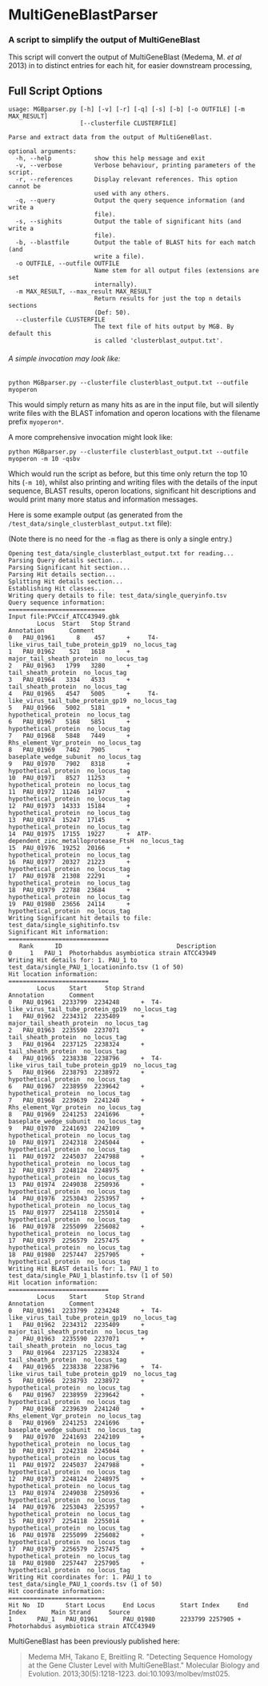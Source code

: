 # MultiGeneBlastParser

### A script to simplify the output of MultiGeneBlast


This script will convert the output of MultiGeneBlast (Medema, M. *et al* 2013) in to distinct entries for each hit, for easier downstream processing,



## Full Script Options

```
usage: MGBparser.py [-h] [-v] [-r] [-q] [-s] [-b] [-o OUTFILE] [-m MAX_RESULT]
                    [--clusterfile CLUSTERFILE]

Parse and extract data from the output of MultiGeneBlast.

optional arguments:
  -h, --help            show this help message and exit
  -v, --verbose         Verbose behaviour, printing parameters of the script.
  -r, --references      Display relevant references. This option cannot be
                        used with any others.
  -q, --query           Output the query sequence information (and write a
                        file).
  -s, --sighits         Output the table of significant hits (and write a
                        file).
  -b, --blastfile       Output the table of BLAST hits for each match (and
                        write a file).
  -o OUTFILE, --outfile OUTFILE
                        Name stem for all output files (extensions are set
                        internally).
  -m MAX_RESULT, --max_result MAX_RESULT
                        Return results for just the top n details sections
                        (Def: 50).
  --clusterfile CLUSTERFILE
                        The text file of hits output by MGB. By default this
                        is called 'clusterblast_output.txt'.
```

###### A simple invocation may look like:

    python MGBparser.py --clusterfile clusterblast_output.txt --outfile myoperon

This would simply return as many hits as are in the input file, but will silently write files with the BLAST infomation and operon locations with the filename prefix `myoperon*`.

A more comprehensive invocation might look like:

    python MGBparser.py --clusterfile clusterblast_output.txt --outfile myoperon -m 10 -qsbv

Which would run the script as before, but this time only return the top 10 hits (`-m 10`), whilst 
also printing and writing files with the details of the input sequence, BLAST results, operon locations,
significant hit descriptions and would print many more status and information messages. 

Here is some example output (as generated from the `/test_data/single_clusterblast_output.txt` file):

(Note there is no need for the `-m` flag as there is only a single entry.)

```$ python MGBparser.py --clusterfile test_data/single_clusterblast_output.txt --out single -vqbs
Opening test_data/single_clusterblast_output.txt for reading...
Parsing Query details section...
Parsing Significant hit section...
Parsing Hit details section...
Splitting Hit details section...
Establishing Hit classes...
Writing query details to file: test_data/single_queryinfo.tsv
Query sequence information:
===========================
Input file:PVCcif_ATCC43949.gbk
        Locus  Start   Stop Strand                               Annotation       Comment
0   PAU_01961      8    457      +     T4-like_virus_tail_tube_protein_gp19  no_locus_tag
1   PAU_01962    521   1618      +                major_tail_sheath_protein  no_locus_tag
2   PAU_01963   1799   3280      +                      tail_sheath_protein  no_locus_tag
3   PAU_01964   3334   4533      +                      tail_sheath_protein  no_locus_tag
4   PAU_01965   4547   5005      +     T4-like_virus_tail_tube_protein_gp19  no_locus_tag
5   PAU_01966   5002   5181      +                     hypothetical_protein  no_locus_tag
6   PAU_01967   5168   5851      +                     hypothetical_protein  no_locus_tag
7   PAU_01968   5848   7449      +                  Rhs_element_Vgr_protein  no_locus_tag
8   PAU_01969   7462   7905      +                  baseplate_wedge_subunit  no_locus_tag
9   PAU_01970   7902   8318      +                     hypothetical_protein  no_locus_tag
10  PAU_01971   8527  11253      +                     hypothetical_protein  no_locus_tag
11  PAU_01972  11246  14197      +                     hypothetical_protein  no_locus_tag
12  PAU_01973  14333  15184      +                     hypothetical_protein  no_locus_tag
13  PAU_01974  15247  17145      +                     hypothetical_protein  no_locus_tag
14  PAU_01975  17155  19227      +  ATP-dependent_zinc_metalloprotease_FtsH  no_locus_tag
15  PAU_01976  19252  20166      +                     hypothetical_protein  no_locus_tag
16  PAU_01977  20327  21223      +                     hypothetical_protein  no_locus_tag
17  PAU_01978  21308  22291      +                     hypothetical_protein  no_locus_tag
18  PAU_01979  22788  23684      +                     hypothetical_protein  no_locus_tag
19  PAU_01980  23656  24114      +                     hypothetical_protein  no_locus_tag
Writing Significant hit details to file: test_data/single_sighitinfo.tsv
Significant Hit information:
============================
   Rank      ID                                Description
0     1   PAU_1  Photorhabdus asymbiotica strain ATCC43949
Writing Hit details for: 1. PAU_1 to test_data/single_PAU_1_locationinfo.tsv (1 of 50)
Hit location information:
============================
        Locus    Start     Stop Strand                            Annotation       Comment
0   PAU_01961  2233799  2234248      +  T4-like_virus_tail_tube_protein_gp19  no_locus_tag
1   PAU_01962  2234312  2235409      +             major_tail_sheath_protein  no_locus_tag
2   PAU_01963  2235590  2237071      +                   tail_sheath_protein  no_locus_tag
3   PAU_01964  2237125  2238324      +                   tail_sheath_protein  no_locus_tag
4   PAU_01965  2238338  2238796      +  T4-like_virus_tail_tube_protein_gp19  no_locus_tag
5   PAU_01966  2238793  2238972      +                  hypothetical_protein  no_locus_tag
6   PAU_01967  2238959  2239642      +                  hypothetical_protein  no_locus_tag
7   PAU_01968  2239639  2241240      +               Rhs_element_Vgr_protein  no_locus_tag
8   PAU_01969  2241253  2241696      +               baseplate_wedge_subunit  no_locus_tag
9   PAU_01970  2241693  2242109      +                  hypothetical_protein  no_locus_tag
10  PAU_01971  2242318  2245044      +                  hypothetical_protein  no_locus_tag
11  PAU_01972  2245037  2247988      +                  hypothetical_protein  no_locus_tag
12  PAU_01973  2248124  2248975      +                  hypothetical_protein  no_locus_tag
13  PAU_01974  2249038  2250936      +                  hypothetical_protein  no_locus_tag
14  PAU_01976  2253043  2253957      +                  hypothetical_protein  no_locus_tag
15  PAU_01977  2254118  2255014      +                  hypothetical_protein  no_locus_tag
16  PAU_01978  2255099  2256082      +                  hypothetical_protein  no_locus_tag
17  PAU_01979  2256579  2257475      +                  hypothetical_protein  no_locus_tag
18  PAU_01980  2257447  2257905      +                  hypothetical_protein  no_locus_tag
Writing Hit BLAST details for: 1. PAU_1 to test_data/single_PAU_1_blastinfo.tsv (1 of 50)
Hit location information:
============================
        Locus    Start     Stop Strand                            Annotation       Comment
0   PAU_01961  2233799  2234248      +  T4-like_virus_tail_tube_protein_gp19  no_locus_tag
1   PAU_01962  2234312  2235409      +             major_tail_sheath_protein  no_locus_tag
2   PAU_01963  2235590  2237071      +                   tail_sheath_protein  no_locus_tag
3   PAU_01964  2237125  2238324      +                   tail_sheath_protein  no_locus_tag
4   PAU_01965  2238338  2238796      +  T4-like_virus_tail_tube_protein_gp19  no_locus_tag
5   PAU_01966  2238793  2238972      +                  hypothetical_protein  no_locus_tag
6   PAU_01967  2238959  2239642      +                  hypothetical_protein  no_locus_tag
7   PAU_01968  2239639  2241240      +               Rhs_element_Vgr_protein  no_locus_tag
8   PAU_01969  2241253  2241696      +               baseplate_wedge_subunit  no_locus_tag
9   PAU_01970  2241693  2242109      +                  hypothetical_protein  no_locus_tag
10  PAU_01971  2242318  2245044      +                  hypothetical_protein  no_locus_tag
11  PAU_01972  2245037  2247988      +                  hypothetical_protein  no_locus_tag
12  PAU_01973  2248124  2248975      +                  hypothetical_protein  no_locus_tag
13  PAU_01974  2249038  2250936      +                  hypothetical_protein  no_locus_tag
14  PAU_01976  2253043  2253957      +                  hypothetical_protein  no_locus_tag
15  PAU_01977  2254118  2255014      +                  hypothetical_protein  no_locus_tag
16  PAU_01978  2255099  2256082      +                  hypothetical_protein  no_locus_tag
17  PAU_01979  2256579  2257475      +                  hypothetical_protein  no_locus_tag
18  PAU_01980  2257447  2257905      +                  hypothetical_protein  no_locus_tag
Writing Hit coordinates for: 1. PAU_1 to test_data/single_PAU_1_coords.tsv (1 of 50)
Hit coordinate information:
===========================
Hit No  ID      Start Locus     End Locus       Start Index     End Index       Main Strand     Source
1       PAU_1   PAU_01961       PAU_01980       2233799 2257905 +       Photorhabdus asymbiotica strain ATCC43949
```



MultiGeneBlast has been previously published here:

> Medema MH, Takano E, Breitling R. 
> "Detecting Sequence Homology at the Gene Cluster Level with MultiGeneBlast."
> Molecular Biology and Evolution. 2013;30(5):1218-1223. doi:10.1093/molbev/mst025.
